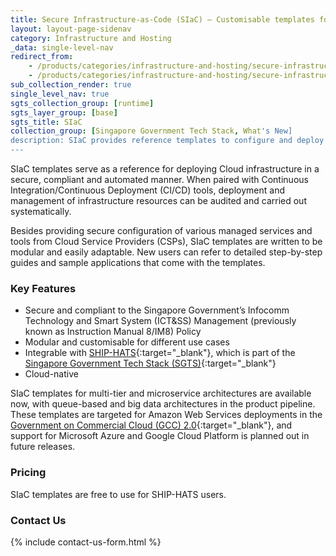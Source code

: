 ```yaml
---
title: Secure Infrastructure-as-Code (SIaC) – Customisable templates for secure and compliant Cloud deployments  
layout: layout-page-sidenav
category: Infrastructure and Hosting
_data: single-level-nav
redirect_from:
    - /products/categories/infrastructure-and-hosting/secure-infrastructure-as-code/
    - /products/categories/infrastructure-and-hosting/secure-infrastructure-as-cod.html
sub_collection_render: true
single_level_nav: true
sgts_collection_group: [runtime]
sgts_layer_group: [base]
sgts_title: SIaC
collection_group: [Singapore Government Tech Stack, What's New]
description: SIaC provides reference templates to configure and deploy secure infrastructure onto the Singapore Government on Commercial Cloud 2.0. Find out more here!
---
```


SIaC templates serve as a reference for deploying Cloud infrastructure in a secure, compliant and automated manner. When paired with Continuous Integration/Continuous Deployment (CI/CD) tools, deployment and management of infrastructure resources can be audited and carried out systematically.

Besides providing secure configuration of various managed services and tools from Cloud Service Providers (CSPs), SIaC templates are written to be modular and easily adaptable. New users can refer to detailed step-by-step guides and sample applications that come with the templates.

### Key Features
- Secure and compliant to the Singapore Government’s Infocomm Technology and Smart System (ICT&SS) Management (previously known as Instruction Manual 8/IM8) Policy
- Modular and customisable for different use cases
- Integrable with [SHIP-HATS](https://www.developer.tech.gov.sg/products/categories/devops/ship-hats/overview.html){:target="\_blank"}, which is part of the [Singapore Government Tech Stack (SGTS)](https://www.developer.tech.gov.sg/singapore-government-tech-stack/overview/){:target="\_blank"}
- Cloud-native

SIaC templates for multi-tier and microservice architectures are available now, with queue-based and big data architectures in the product pipeline. These templates are targeted for Amazon Web Services deployments in the [Government on Commercial Cloud (GCC) 2.0](https://www.developer.tech.gov.sg/products/categories/infrastructure-and-hosting/government-on-commercial-cloud/overview.html){:target="\_blank"}, and support for Microsoft Azure and Google Cloud Platform is planned out in future releases. 

### Pricing
SIaC templates are free to use for SHIP-HATS users.

### Contact Us
{% include contact-us-form.html %}
